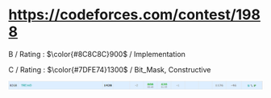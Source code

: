 # https://codeforces.com/contest/1988

B / Rating : $\color{#8C8C8C}900$ / Implementation

C / Rating : $\color{#7DFE74}1300$ / Bit_Mask, Constructive

![My Image](https://github.com/kss418/Codeforces/blob/main/Images/958.png)
